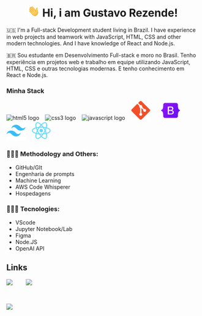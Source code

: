 <div align="center">
  <h1><img height="30px" src="https://github.com/MaxHenriique/MaxHenriique/blob/main/Assets/Hi.gif"> Hi, i am Gustavo Rezende!</h1>
</div>

:us:
I'm a Full-stack Development student living in Brazil. I have experience in web projects and teamwork with JavaScript, HTML, CSS and other modern technologies. And I have knowledge of React and Node.js.

:brazil:
Sou estudante em Desenvolvimento Full-stack e moro no Brasil. Tenho experiência em projetos web e trabalho em equipe utilizando JavaScript, HTML, CSS e outras tecnologias modernas. E tenho conhecimento em React e Node.js.

<h3 align="left">Minha Stack</h3>
<div align="left">
   <img src="https://cdn.jsdelivr.net/gh/devicons/devicon/icons/html5/html5-original.svg" height="50" alt="html5 logo"  />
   <img width="8" />
   <img src="https://cdn.jsdelivr.net/gh/devicons/devicon/icons/css3/css3-original.svg" height="50" alt="css3 logo"  />
   <img width="8" />
   <img src="https://cdn.jsdelivr.net/gh/devicons/devicon/icons/javascript/javascript-plain.svg" height="50" alt="javascript logo"  />
   <img width="8" />
   <img src="https://github.com/devicons/devicon/blob/v2.16.0/icons/git/git-plain.svg" height="50" alt="git logo"  />
   <img width="8" />
<!--    <img src="https://github.com/devicons/devicon/blob/v2.16.0/icons/sass/sass-original.svg" height="50" alt="sass logo"  /> -->
   <img width="8" />
   <img src="https://github.com/devicons/devicon/blob/v2.16.0/icons/bootstrap/bootstrap-original.svg" height="50" alt="boostrap logo"  />
   <img width="8" />
   <img src="https://github.com/devicons/devicon/blob/v2.16.0/icons/tailwindcss/tailwindcss-original.svg" height="50" alt="tailwind logo"  />
   <img width="8" />
   <img src="https://github.com/devicons/devicon/blob/v2.16.0/icons/react/react-original.svg" height="50" alt="react"  />
   <img width="8" />
  </div>
  
  <div>
    <h3>👨🏼‍💻 Methodology and Others:</h3>
    <ul>
      <li>GitHub/GIt</li>
      <li>Engenharia de prompts</li>
      <li>Machine Learning</li>
      <li>AWS Code Whisperer</li>
      <li>Hospedagens</li>
    </ul>  
  </div>
</div>
  <div>
    <h3>👨🏼‍💻 Tecnologies:</h3>
    <ul>
      <li>VScode</li>
      <li>Jupyter Notebook/Lab</li>
      <li>Figma</li>
      <li>Node.JS</li>
      <li>OpenAI API</li>
    </ul>  
  </div>
</div>

<div>
  <h2>Links</h2>
  <a href="https://www.linkedin.com/in/gustavo-rezende-63527331b?utm_source=share&utm_campaign=share_via&utm_content=profile&utm_medium=android_app"><img src="https://d29fhpw069ctt2.cloudfront.net/icon/image/38764/preview.svg" width="40px"></a>
  &nbsp;&nbsp;&nbsp;
<!--   <a href="https://www.youtube.com/@klaytonjrr"><img src="https://rotony.com.br/wp-content/uploads/2021/09/free-youtube-logo-icon-2431-thumb.png" width="50px"></a> -->
  &nbsp;&nbsp;&nbsp;
  <a href="https://www.instagram.com/rzendeee/"><img src="https://upload.wikimedia.org/wikipedia/commons/thumb/5/58/Instagram-Icon.png/800px-Instagram-Icon.png" width="40px"></a>
</div>

&nbsp;&nbsp;&nbsp;

![](https://komarev.com/ghpvc/?username=alerezendesp&color=green&style=flat-square)


